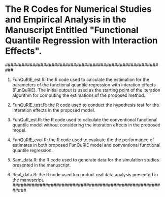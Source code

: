 # The R Codes for Numerical Studies and Empirical Analysis in the Manuscript Entitled "Functional Quantile Regression with Interaction Effects".

###########################################################

1. FunQuRIE_est.R: the R code used to calculate the estimation for the parameters of the functional quantile regression with interation effects (FunQuRIE). The initial output is used as the starting point of the iteration algorithm for computing the estimations of the proposed method.

2. FunQuRIE_test.R: the R code used to conduct the hypothesis test for the interation effects in the proposed model.

3. FunQuR_est.R: the R code used to calculate the conventional functional quantile model without considering the interation effects in the proposed model.

4. FunQuRIE_eval.R: the R code used to evaluate the the performance of estimates in both proposed FunQuRIE model and conventional functional quantile regression.

5. Sam_data.R: the R code used to generate data for the simulation studies presented in the manuscript.

6. Real_data.R: the R code used to conduct real data analysis presented in the manuscript. 
###########################################################
